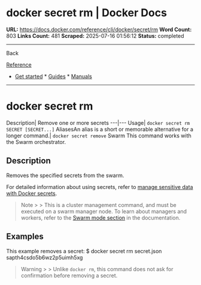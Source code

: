 # docker secret rm | Docker Docs

**URL:** https://docs.docker.com/reference/cli/docker/secret/rm
**Word Count:** 803
**Links Count:** 481
**Scraped:** 2025-07-16 01:56:12
**Status:** completed

---

Back

[Reference](https://docs.docker.com/reference/)

  * [Get started](https://docs.docker.com/get-started/)   * [Guides](https://docs.docker.com/guides/)   * [Manuals](https://docs.docker.com/manuals/)

* * *

# docker secret rm

Description| Remove one or more secrets   ---|---   Usage| `docker secret rm SECRET [SECRET...]`   AliasesAn alias is a short or memorable alternative for a longer command.| `docker secret remove`      Swarm This command works with the Swarm orchestrator.

## Description

Removes the specified secrets from the swarm.

For detailed information about using secrets, refer to [manage sensitive data with Docker secrets](https://docs.docker.com/engine/swarm/secrets/).

> Note >  > This is a cluster management command, and must be executed on a swarm manager node. To learn about managers and workers, refer to the [Swarm mode section](https://docs.docker.com/engine/swarm/) in the documentation.

## Examples

This example removes a secret:               $ docker secret rm secret.json     sapth4csdo5b6wz2p5uimh5xg     

> Warning >  > Unlike `docker rm`, this command does not ask for confirmation before removing a secret.
